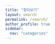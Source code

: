 ```yaml
---
title: "찾아보기"
layout: search
permalink: /search/
author_profile: true
sidebar:
  nav: "categories"
---
```


